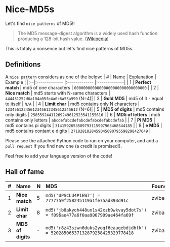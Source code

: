 # Nice-MD5s
Let's find `nice patterns` of MD5!!

> The MD5 message-digest algorithm is a widely used hash function producing a 128-bit hash value. ([Wikipedia](https://en.wikipedia.org/wiki/MD5))

This is totaly a nonsence but let's find nice patterns of MD5s.


## Definitions

A `nice pattern` considers as one of the below:
| # | Name | Explanation | Example | 
|:--|:------------- |:------------- |:-------------| 
| 1 | **Perfect match** | md5 of one characters | `00000000000000000000000000000000` | 
| 2 | **Nice match** | md5 starts with N-same characters | `444431252d6a104a05fe4a0c6a53a999` (N=4)| 
| 3 | **Gold MD5** | md5 of it - equal to itself | `N/A` | 
| 4 | **Limit char** | md5 contains only N characters | `12345612345612345612345612345612` (N=6)| 
| 5 | **MD5 of digits** | md5 contains only digits | `25855924411269249612523541155616` | 
| 6 | **MD5 of letters** | md5 contains only letters | `abcdefabcdefabcdefabcdefabcdefab` |
| 7 | **Pi MD5** | md5 contains pi digits | `3141592653589793115997963468544185` |
| 8 | **e MD5** | md5 contains contant e digits | `2718281828459045090795598298427649` |

Please see the attached Python code to run on your computer, and add a `pull request` if you find new one (a credit is promised!).

Feel free to add your language version of the code!

## Hall of fame

| # | Name | N | MD5 | Founder | 
|:--|:------------- |:---|:-------------|:-------------| 
| 1 | **Nice match** | 5 |`md5('UPSCLU4P1EW7') = 7777759f258245119a1fe75ad393d91c` |zvibazak |
| 2 | **Limit char** | 8 |`md5('jb8akyoh448ux1s42xzb9wkvay5dot7s') = f096ae477a6f0aa9007909ae464fa69f`|zvibazak |
| 3 | **MD5 of digits** | - |`md5('r8z43szwn6duks2yoqf6eaugebdjdhfk') = 52028506537132879258425329778418`|zvibazak |
